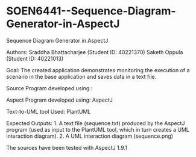 # SOEN6441--Sequence-Diagram-Generator-in-AspectJ
Sequence Diagram Generator in AspectJ

Authors: Sraddha Bhattacharjee (Student ID: 40221370)
         Saketh Oppula (Student ID: 40221013)
        
Goal: The created application demonstrates monitoring the execution of a scenario in the base application and saves data in a text file.

Source Program developed using : 

Aspect Program developed using: AspectJ

Text-to-UML tool Used: PlantUML

Expected Outputs:
       1. A text file (sequence.txt) produced by the AspectJ program (used as input to the PlantUML tool, which in turn creates a UML interaction diagram).
       2. A UML interaction diagram (sequence.png) 
       
The sources have been tested with AspectJ 1.9.1

